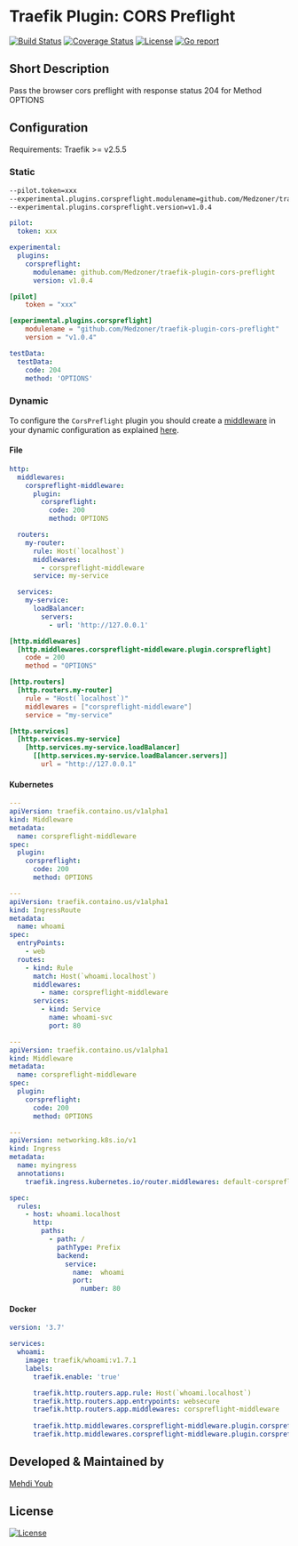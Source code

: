 # Traefik Plugin: CORS Preflight

[![Build Status](https://travis-ci.com/Medzoner/traefik-plugin-cors-preflight.svg?token=USx1h5scpzCMKrhJnEzv&branch=master)](https://travis-ci.com/github/Medzoner/traefik-plugin-cors-preflight)
[![Coverage Status](https://coveralls.io/repos/github/Medzoner/traefik-plugin-cors-preflight/badge.svg?branch=master&service=github)](https://coveralls.io/github/Medzoner/traefik-plugin-cors-preflight?branch=master)
[![License](https://img.shields.io/badge/License-Apache%202.0-blue.svg)](LICENSE)
[![Go report](https://goreportcard.com/badge/github.com/Medzoner/traefik-plugin-cors-preflight?service=github)](https://goreportcard.com/report/github.com/Medzoner/traefik-plugin-cors-preflight?service=github)

## Short Description
Pass the browser cors preflight with response status 204 for Method OPTIONS

## Configuration


Requirements: Traefik >= v2.5.5

### Static

```bash
--pilot.token=xxx
--experimental.plugins.corspreflight.modulename=github.com/Medzoner/traefik-plugin-cors-preflight
--experimental.plugins.corspreflight.version=v1.0.4
```

```yaml
pilot:
  token: xxx

experimental:
  plugins:
    corspreflight:
      modulename: github.com/Medzoner/traefik-plugin-cors-preflight
      version: v1.0.4
```

```toml
[pilot]
    token = "xxx"

[experimental.plugins.corspreflight]
    modulename = "github.com/Medzoner/traefik-plugin-cors-preflight"
    version = "v1.0.4"
```

```yml
testData:
  testData:
    code: 204
    method: 'OPTIONS'
```

### Dynamic

To configure the `CorsPreflight` plugin you should create a [middleware](https://docs.traefik.io/middlewares/overview/) in your dynamic configuration as explained [here](https://docs.traefik.io/middlewares/overview/).

#### File 

```yaml
http:
  middlewares:
    corspreflight-middleware:
      plugin:
        corspreflight:
          code: 200
          method: OPTIONS

  routers:
    my-router:
      rule: Host(`localhost`)
      middlewares:
        - corspreflight-middleware
      service: my-service

  services:
    my-service:
      loadBalancer:
        servers:
          - url: 'http://127.0.0.1'
```

```toml
[http.middlewares]
  [http.middlewares.corspreflight-middleware.plugin.corspreflight]
    code = 200
    method = "OPTIONS"

[http.routers]
  [http.routers.my-router]
    rule = "Host(`localhost`)"
    middlewares = ["corspreflight-middleware"]
    service = "my-service"

[http.services]
  [http.services.my-service]
    [http.services.my-service.loadBalancer]
      [[http.services.my-service.loadBalancer.servers]]
        url = "http://127.0.0.1"
```

#### Kubernetes

```yaml
---
apiVersion: traefik.containo.us/v1alpha1
kind: Middleware
metadata:
  name: corspreflight-middleware
spec:
  plugin:
    corspreflight:
      code: 200
      method: OPTIONS

---
apiVersion: traefik.containo.us/v1alpha1
kind: IngressRoute
metadata:
  name: whoami
spec:
  entryPoints:
    - web
  routes:
    - kind: Rule
      match: Host(`whoami.localhost`)
      middlewares:
        - name: corspreflight-middleware
      services:
        - kind: Service
          name: whoami-svc
          port: 80
```

```yaml
---
apiVersion: traefik.containo.us/v1alpha1
kind: Middleware
metadata:
  name: corspreflight-middleware
spec:
  plugin:
    corspreflight:
      code: 200
      method: OPTIONS

---
apiVersion: networking.k8s.io/v1
kind: Ingress
metadata:
  name: myingress
  annotations:
    traefik.ingress.kubernetes.io/router.middlewares: default-corspreflight-middleware@kubernetescrd

spec:
  rules:
    - host: whoami.localhost
      http:
        paths:
          - path: /
            pathType: Prefix
            backend:
              service:
                name:  whoami
                port:
                  number: 80
```

#### Docker

```yaml
version: '3.7'

services:
  whoami:
    image: traefik/whoami:v1.7.1
    labels:
      traefik.enable: 'true'

      traefik.http.routers.app.rule: Host(`whoami.localhost`)
      traefik.http.routers.app.entrypoints: websecure
      traefik.http.routers.app.middlewares: corspreflight-middleware
      
      traefik.http.middlewares.corspreflight-middleware.plugin.corspreflight.code: 200
      traefik.http.middlewares.corspreflight-middleware.plugin.corspreflight.method: 'OPTIONS'
```

## Developed & Maintained by
[Mehdi Youb](https://github.com/Medzoner)

## License
[![License](https://img.shields.io/badge/License-Apache%202.0-blue.svg)](LICENSE)